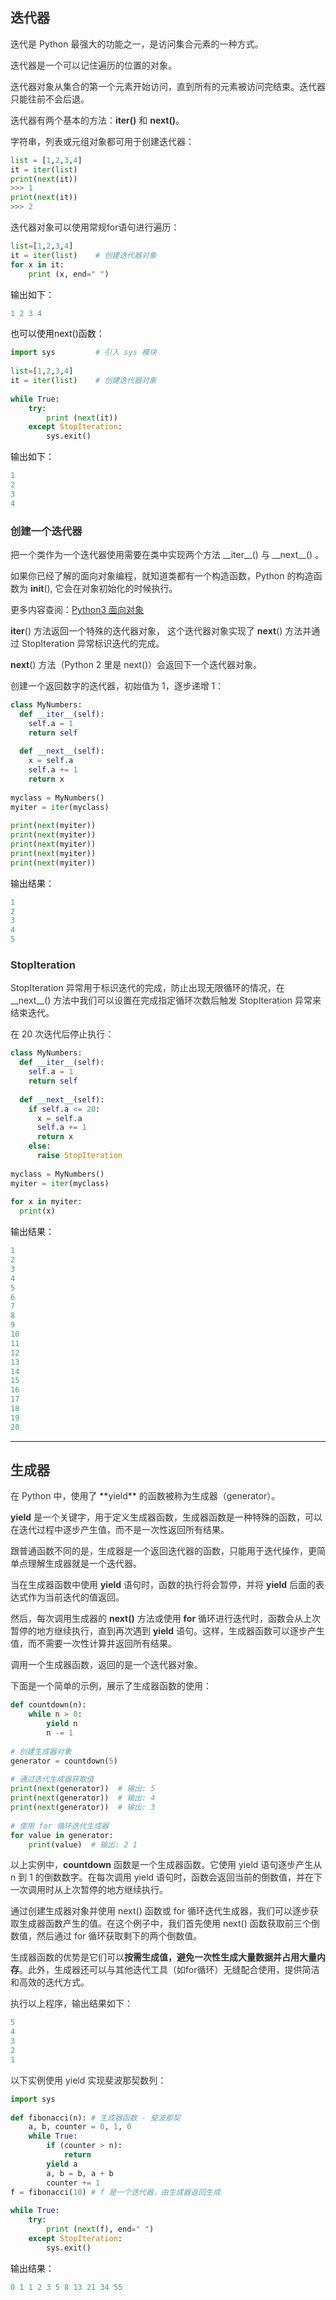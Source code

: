 <h2 id="4c718d0b"><font style="color:rgb(51, 51, 51);">迭代器</font></h2>
<font style="color:rgb(51, 51, 51);">迭代是 Python 最强大的功能之一，是访问集合元素的一种方式。</font>

<font style="color:rgb(51, 51, 51);">迭代器是一个可以记住遍历的位置的对象。</font>

<font style="color:rgb(51, 51, 51);">迭代器对象从集合的第一个元素开始访问，直到所有的元素被访问完结束。迭代器只能往前不会后退。</font>

<font style="color:rgb(51, 51, 51);">迭代器有两个基本的方法：</font>**<font style="color:rgb(51, 51, 51);">iter()</font>**<font style="color:rgb(51, 51, 51);"> </font><font style="color:rgb(51, 51, 51);">和</font><font style="color:rgb(51, 51, 51);"> </font>**<font style="color:rgb(51, 51, 51);">next()</font>**<font style="color:rgb(51, 51, 51);">。</font>

<font style="color:rgb(51, 51, 51);">字符串，列表或元组对象都可用于创建迭代器：</font>

```python
list = [1,2,3,4]
it = iter(list)
print(next(it))
>>> 1
print(next(it))
>>> 2
```

<font style="color:rgb(51, 51, 51);">迭代器对象可以使用常规for语句进行遍历：</font>

```python
list=[1,2,3,4]
it = iter(list)    # 创建迭代器对象
for x in it:
    print (x, end=" ")
```

输出如下：

```python
1 2 3 4
```

也可以使用next()函数：

```python
import sys         # 引入 sys 模块
 
list=[1,2,3,4]
it = iter(list)    # 创建迭代器对象
 
while True:
    try:
        print (next(it))
    except StopIteration:
        sys.exit()
```

输出如下：

```python
1
2
3
4
```

<h3 id="f2035631"><font style="color:rgb(51, 51, 51);">创建一个迭代器</font></h3>
<font style="color:rgb(51, 51, 51);">把一个类作为一个迭代器使用需要在类中实现两个方法 __iter__() 与 __next__() 。</font>

<font style="color:rgb(51, 51, 51);">如果你已经了解的面向对象编程，就知道类都有一个构造函数，Python 的构造函数为 __init__(), 它会在对象初始化的时候执行。</font>

<font style="color:rgb(51, 51, 51);">更多内容查阅：</font>[<font style="color:rgb(51, 51, 51);">Python3 面向对象</font>](https://www.runoob.com/python3/python3-class.html)

<font style="color:rgb(51, 51, 51);">__iter__() 方法返回一个特殊的迭代器对象， 这个迭代器对象实现了 __next__() 方法并通过 StopIteration 异常标识迭代的完成。</font>

<font style="color:rgb(51, 51, 51);">__next__() 方法（Python 2 里是 next()）会返回下一个迭代器对象。</font>

<font style="color:rgb(51, 51, 51);">创建一个返回数字的迭代器，初始值为 1，逐步递增 1：</font>

```python
class MyNumbers:
  def __iter__(self):
    self.a = 1
    return self
 
  def __next__(self):
    x = self.a
    self.a += 1
    return x
 
myclass = MyNumbers()
myiter = iter(myclass)
 
print(next(myiter))
print(next(myiter))
print(next(myiter))
print(next(myiter))
print(next(myiter))
```

输出结果：

```python
1
2
3
4
5
```

<h3 id="stopiteration"><font style="color:rgb(51, 51, 51);">StopIteration</font></h3>
<font style="color:rgb(51, 51, 51);">StopIteration 异常用于标识迭代的完成，防止出现无限循环的情况，在 __next__() 方法中我们可以设置在完成指定循环次数后触发 StopIteration 异常来结束迭代。</font>

<font style="color:rgb(51, 51, 51);">在 20 次迭代后停止执行：</font>

```python
class MyNumbers:
  def __iter__(self):
    self.a = 1
    return self
 
  def __next__(self):
    if self.a <= 20:
      x = self.a
      self.a += 1
      return x
    else:
      raise StopIteration
 
myclass = MyNumbers()
myiter = iter(myclass)
 
for x in myiter:
  print(x)
```

输出结果：

```python
1
2
3
4
5
6
7
8
9
10
11
12
13
14
15
16
17
18
19
20
```

---

<h2 id="1a34b8d9"><font style="color:rgb(51, 51, 51);">生成器</font></h2>
<font style="color:rgb(51, 51, 51);">在 Python 中，使用了</font><font style="color:rgb(51, 51, 51);"> </font>**<font style="color:rgb(51, 51, 51);">yield</font>**<font style="color:rgb(51, 51, 51);"> </font><font style="color:rgb(51, 51, 51);">的函数被称为生成器（generator）。</font>

**<font style="color:rgb(51, 51, 51);">yield</font>**<font style="color:rgb(51, 51, 51);"> </font><font style="color:rgb(51, 51, 51);">是一个关键字，用于定义生成器函数，生成器函数是一种特殊的函数，可以在迭代过程中逐步产生值，而不是一次性返回所有结果。</font>

<font style="color:rgb(51, 51, 51);">跟普通函数不同的是，生成器是一个返回迭代器的函数，只能用于迭代操作，更简单点理解生成器就是一个迭代器。</font>

<font style="color:rgb(51, 51, 51);">当在生成器函数中使用</font><font style="color:rgb(51, 51, 51);"> </font>**<font style="color:rgb(51, 51, 51);">yield</font>**<font style="color:rgb(51, 51, 51);"> </font><font style="color:rgb(51, 51, 51);">语句时，函数的执行将会暂停，并将</font><font style="color:rgb(51, 51, 51);"> </font>**<font style="color:rgb(51, 51, 51);">yield</font>**<font style="color:rgb(51, 51, 51);"> </font><font style="color:rgb(51, 51, 51);">后面的表达式作为当前迭代的值返回。</font>

<font style="color:rgb(51, 51, 51);">然后，每次调用生成器的</font><font style="color:rgb(51, 51, 51);"> </font>**<font style="color:rgb(51, 51, 51);">next()</font>**<font style="color:rgb(51, 51, 51);"> </font><font style="color:rgb(51, 51, 51);">方法或使用</font><font style="color:rgb(51, 51, 51);"> </font>**<font style="color:rgb(51, 51, 51);">for</font>**<font style="color:rgb(51, 51, 51);"> </font><font style="color:rgb(51, 51, 51);">循环进行迭代时，函数会从上次暂停的地方继续执行，直到再次遇到</font><font style="color:rgb(51, 51, 51);"> </font>**<font style="color:rgb(51, 51, 51);">yield</font>**<font style="color:rgb(51, 51, 51);"> </font><font style="color:rgb(51, 51, 51);">语句。这样，生成器函数可以逐步产生值，而不需要一次性计算并返回所有结果。</font>

<font style="color:rgb(51, 51, 51);">调用一个生成器函数，返回的是一个迭代器对象。</font>

<font style="color:rgb(51, 51, 51);">下面是一个简单的示例，展示了生成器函数的使用：</font>

```python
def countdown(n):
    while n > 0:
        yield n
        n -= 1
 
# 创建生成器对象
generator = countdown(5)
 
# 通过迭代生成器获取值
print(next(generator))  # 输出: 5
print(next(generator))  # 输出: 4
print(next(generator))  # 输出: 3
 
# 使用 for 循环迭代生成器
for value in generator:
    print(value)  # 输出: 2 1
```

<font style="color:rgb(51, 51, 51);">以上实例中，</font>**<font style="color:rgb(51, 51, 51);">countdown</font>**<font style="color:rgb(51, 51, 51);"> </font><font style="color:rgb(51, 51, 51);">函数是一个生成器函数。它使用 yield 语句逐步产生从 n 到 1 的倒数数字。在每次调用 yield 语句时，函数会返回当前的倒数值，并在下一次调用时从上次暂停的地方继续执行。</font>

<font style="color:rgb(51, 51, 51);">通过创建生成器对象并使用 next() 函数或 for 循环迭代生成器，我们可以逐步获取生成器函数产生的值。在这个例子中，我们首先使用 next() 函数获取前三个倒数值，然后通过 for 循环获取剩下的两个倒数值。</font>

<font style="color:rgb(51, 51, 51);">生成器函数的优势是它们可以</font>**<font style="color:rgb(51, 51, 51);">按需生成值，避免一次性生成大量数据并占用大量内存</font>**<font style="color:rgb(51, 51, 51);">。此外，生成器还可以与其他迭代工具（如for循环）无缝配合使用，提供简洁和高效的迭代方式。</font>

<font style="color:rgb(51, 51, 51);">执行以上程序，输出结果如下：</font>

```python
5
4
3
2
1
```

<font style="color:rgb(51, 51, 51);">以下实例使用 yield 实现斐波那契数列：</font>

```python
import sys
 
def fibonacci(n): # 生成器函数 - 斐波那契
    a, b, counter = 0, 1, 0
    while True:
        if (counter > n): 
            return
        yield a
        a, b = b, a + b
        counter += 1
f = fibonacci(10) # f 是一个迭代器，由生成器返回生成
 
while True:
    try:
        print (next(f), end=" ")
    except StopIteration:
        sys.exit()
```

输出结果：

```python
0 1 1 2 3 5 8 13 21 34 55
```


